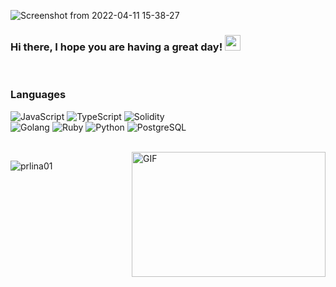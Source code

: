 ![Screenshot from 2022-04-11 15-38-27](https://user-images.githubusercontent.com/36077702/163596579-5ab62c86-e087-4596-9129-95d18e2c9e89.png)
### Hi there, I hope you are having a great day! <img src="https://media.giphy.com/media/hvRJCLFzcasrR4ia7z/giphy.gif" width="25px">
<br />

### Languages

![JavaScript](https://img.shields.io/badge/javascript-%23323330.svg?style=for-the-badge&logo=javascript&logoColor=%23F7DF1E)
![TypeScript](https://img.shields.io/badge/TypeScript-%23FF6F00.svg?style=for-the-badge&logo=TypeScript&logoColor=white)
![Solidity](https://img.shields.io/badge/-Solidity-%230175C2.svg?style=for-the-badge&logo=solidity&logoColor=green)<br />
![Golang](https://img.shields.io/badge/Golang-yellow.svg?style=for-the-badge&logo=Go&logoColor=black)
![Ruby](https://img.shields.io/badge/Ruby-E10098?style=for-the-badge&logo=Ruby&logoColor=%E10098)
![Python](https://img.shields.io/badge/Python-%2302569B.svg?style=for-the-badge&logo=Python&logoColor=white)
![PostgreSQL](https://img.shields.io/badge/PostgreSQL-green.svg?style=for-the-badge&logo=PostgreSQL&logoColor=white)

<br />

<img align="right" alt="GIF" src="https://github.com/abhisheknaiidu/abhisheknaiidu/blob/master/code.gif?raw=true" width="310" height="200" />
<p align="left"> <img src="https://github-readme-stats.vercel.app/api?username=prlina01&show_icons=true&theme=gotham" alt="prlina01" />




